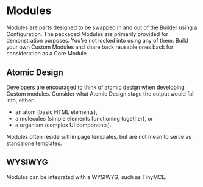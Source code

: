 # Modules
Modules are parts designed to be swapped in and out of the Builder using a Configuration. The packaged Modules are primarily provided for demonstration purposes. You're not locked into using any of them. Build your own Custom Modules and share back reusable ones back for consideration as a Core Module.

## Atomic Design
Developers are encouraged to think of atomic design when developing Custom modules. Consider what Atomic Design stage the output would fall into, either:
+ an atom (basic HTML elements), 
+ a molecules (simple elements functioning together), or
+ a organism (complex UI components).

Modules often reside within page templates, but are not mean to serve as standalone templates.

## WYSIWYG
Modules can be integrated with a WYSIWYG, such as TinyMCE.